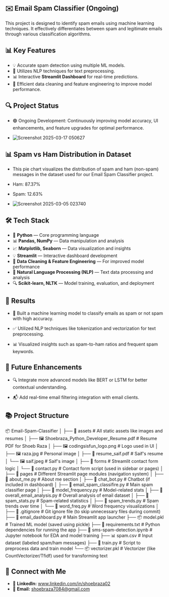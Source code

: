 ## ✉️ Email Spam Classifier (Ongoing)

This project is designed to identify spam emails using machine learning techniques. It effectively differentiates between spam and legitimate emails through various classification algorithms.

## 📊 Key Features
- 💡 Accurate spam detection using multiple ML models.
- 🔢 Utilizes NLP techniques for text preprocessing.
- 📊 Interactive **Streamlit Dashboard** for real-time predictions.
- 🔄 Efficient data cleaning and feature engineering to improve model performance.

## 🔍 Project Status
- 🟢 Ongoing Development: Continuously improving model accuracy, UI enhancements, and feature upgrades for optimal performance.

- ![Screenshot 2025-03-17 050627](https://github.com/user-attachments/assets/65b6a230-1748-476a-bc07-14c3b062ca6e)

## 📊 Spam vs Ham Distribution in Dataset
- This pie chart visualizes the distribution of spam and ham (non-spam) messages in the dataset used for our Email Spam Classifier project.

- Ham: 87.37%
- Spam: 12.63%

- ![Screenshot 2025-03-05 023740](https://github.com/user-attachments/assets/0128642c-56d0-44e3-b0a1-781c55675657)


## 🛠️ Tech Stack
- 🐍 **Python** — Core programming language  
- 📊 **Pandas, NumPy** — Data manipulation and analysis  
- 📈 **Matplotlib, Seaborn** — Data visualization and insights  
- 💡 **Streamlit** — Interactive dashboard development  
- 🧹 **Data Cleaning & Feature Engineering** — For improved model performance  
- 🤖 **Natural Language Processing (NLP)** — Text data processing and analysis  
- 🔍 **Scikit-learn, NLTK** — Model training, evaluation, and deployment

## 📨 Results
- 🧠 Built a machine learning model to classify emails as spam or not spam with high accuracy.

- ✅ Utilized NLP techniques like tokenization and vectorization for text preprocessing.

- 📊 Visualized insights such as spam-to-ham ratios and frequent spam keywords.

## 🌟 Future Enhancements
- 🔍 Integrate more advanced models like BERT or LSTM for better contextual understanding.

- 📬 Add real-time email filtering integration with email clients.

## 📚 Project Structure

📦 Email-Spam-Classifier
│
├── 📂 assets                         # All static assets like images and resumes
│   ├── 🖼️ Shoebraza_Python_Developer_Resume.pdf   # Resume PDF for Shoeb Raza
│   ├── 🖼️ codingsisfun_logo.png                  # Logo used in UI
│   ├── 🖼️ raza.jpg                               # Personal image
│   ├── 📄 resume_saif.pdf                        # Saif's resume
│   └── 🖼️ saif.jpeg                              # Saif's image
│
├── 📂 forms                          # Streamlit contact form logic
│   └── 🧾 contact.py                          # Contact form script (used in sidebar or pages)
│
├── 📂 pages                          # Different Streamlit page modules (navigation system)
│   ├── 🧾 about_me.py                        # About me section
│   ├── 🧾 chat_bot.py                        # Chatbot (if included in dashboard)
│   ├── 🧾 email_spam_classifire.py           # Main spam classifier page
│   ├── 🧾 model_frequency.py                 # Model-related stats
│   ├── 🧾 overall_email_analysis.py          # Overall analysis of email dataset
│   ├── 🧾 spam_stats.py                      # Spam-related statistics
│   ├── 🧾 spam_trends.py                     # Spam trends over time
│   └── 🧾 word_freq.py                       # Word frequency visualizations
│
├── 🙈 .gitignore                     # Git ignore file (to skip unnecessary files during commit)
├── 🚀 email_dashboard.py            # Main Streamlit app launcher
├── 📦 model.pkl                     # Trained ML model (saved using pickle)
├── 📜 requirements.txt              # Python dependencies for running the app
├── 📓 sms-spam-detection.ipynb      # Jupyter notebook for EDA and model training
├── 📊 spam.csv                      # Input dataset (labeled spam/ham messages)
├── 🧠 train.py                      # Script to preprocess data and train model
└── 📦 vectorizer.pkl                # Vectorizer (like CountVectorizer/Tfidf) used for transforming text


## 📧 Connect with Me
- 👥 **LinkedIn:** www.linkedin.com/in/shoebraza02
- 📧 **Email:** shoebraza7084@gmail.com
